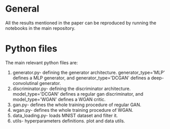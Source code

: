 # General
All the results mentioned in the paper can be reproduced by running the notebooks in the main repository.

# Python files
The main relevant python files are:
1. generator.py- defining the generator architecture. generator_type='MLP' defines a MLP generator, and generator_type='DCGAN' defines a deep-convolutinal generator.
2. discriminator.py- defining the discriminator architecture. model_type='DCGAN' defines a regular gan discriminator, and model_type='WGAN' defines a WGAN critic.
3. gan.py- defines the whole training procedure of regular GAN.
4. wgan.py- defines the whole training procedure of WGAN.
5. data_loading.py- loads MNIST dataset and filter it.
6. utils- hyperparameters definitions. plot and data utils.
